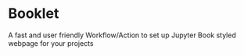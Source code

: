# Booklet
A fast and user friendly Workflow/Action to set up Jupyter Book styled webpage for your projects
